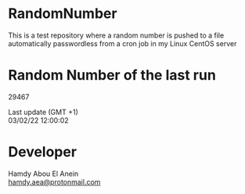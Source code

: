 # RandomNumber    
This is a test repository where a random number is pushed to a file automatically passwordless from a cron job in my Linux CentOS server    
# Random Number of the last run   
29467
      
Last update (GMT +1)    
03/02/22 12:00:02
# Developer    
Hamdy Abou El Anein   
hamdy.aea@protonmail.com
